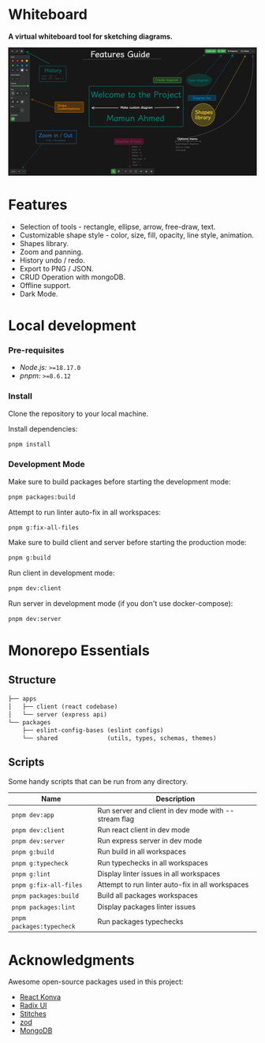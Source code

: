# Whiteboard

**A virtual whiteboard tool for sketching diagrams.**

<picture>
    <source media="(prefers-color-scheme: dark)" srcset="./assets/screenshot-dark.png">
    <img alt="whiteboard" src="./assets/screenshot-dark.png" style="visibility:visible max-width:100%;">
</picture>

# Features

- Selection of tools - rectangle, ellipse, arrow, free-draw, text.
- Customizable shape style - color, size, fill, opacity, line style, animation.
- Shapes library.
- Zoom and panning.
- History undo / redo.
- Export to PNG / JSON.
- CRUD Operation with mongoDB.
- Offline support.
- Dark Mode.

# Local development

### Pre-requisites

- _Node.js:_ `>=18.17.0`
- _pnpm:_ `>=8.6.12`

### Install

Clone the repository to your local machine.

Install dependencies:

```bash
pnpm install
```

### Development Mode

Make sure to build packages before starting the development mode:

```bash
pnpm packages:build
```

Attempt to run linter auto-fix in all workspaces:

```bash
pnpm g:fix-all-files
```

Make sure to build client and server before starting the production mode:

```bash
pnpm g:build
```

Run client in development mode:

```bash
pnpm dev:client
```

Run server in development mode (if you don't use docker-compose):

```bash
pnpm dev:server
```

# Monorepo Essentials

## Structure

```
├── apps
│   ├── client (react codebase)
│   └── server (express api)
└── packages
    ├── eslint-config-bases (eslint configs)
    └── shared              (utils, types, schemas, themes)
```

## Scripts

Some handy scripts that can be run from any directory.

| Name                      | Description                                          |
| ------------------------- | ---------------------------------------------------- |
| `pnpm dev:app`            | Run server and client in dev mode with --stream flag |
| `pnpm dev:client`         | Run react client in dev mode                         |
| `pnpm dev:server`         | Run express server in dev mode                       |
| `pnpm g:build`            | Run build in all workspaces                          |
| `pnpm g:typecheck`        | Run typechecks in all workspaces                     |
| `pnpm g:lint`             | Display linter issues in all workspaces              |
| `pnpm g:fix-all-files`    | Attempt to run linter auto-fix in all workspaces     |
| `pnpm packages:build`     | Build all packages workspaces                        |
| `pnpm packages:lint`      | Display packages linter issues                       |
| `pnpm packages:typecheck` | Run packages typechecks                              |

# Acknowledgments

Awesome open-source packages used in this project:

- [React Konva](https://konvajs.org/docs/react/Intro.html)
- [Radix UI](https://www.radix-ui.com)
- [Stitches](https://stitches.dev)
- [zod](https://zod.dev)
- [MongoDB](https://www.mongodb.com/)
